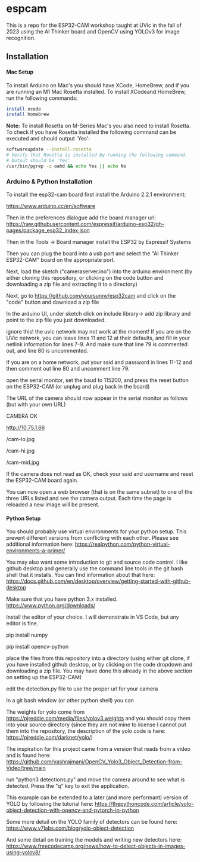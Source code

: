 # espcam
This is a repo for the ESP32-CAM workshop taught at UVic in the fall of 2023 using the AI Thinker board and OpenCV using YOLOv3 for image recognition.

## Installation

#### Mac Setup

To install Arduino on Mac's you should have XCode, HomeBrew, and if you are running an M1 Mac Rosetta installed. To install XCodeand HomeBrew, run the following commands:

```bash
install xcode
install homebrew
```

**Note:** To install Rosetta on M-Series Mac's you also need to install Rosetta. To check if you have Rosetta installed the following command can be executed and should output 'Yes':

```bash
softwareupdate --install-rosetta
# Verify that Rosetta is installed by running the following command.
# Output should be 'Yes'
/usr/bin/pgrep -q oahd && echo Yes || echo No
```

### Arduino & Python Installation

To install the esp32-cam board first install the Arduino 2.2.1 environment:

https://www.arduino.cc/en/software

Then in the preferences dialogue add the board manager url: https://raw.githubusercontent.com/espressif/arduino-esp32/gh-pages/package_esp32_index.json

Then in the Tools -> Board manager install the ESP32 by Espressif Systems

Then you can plug the board into a usb port and select the "AI Thinker ESP32-CAM" board on the appropriate port.

Next, load the sketch ("cameraserver.ino") into the arduino environment (by either cloning this repository, or clicking on the code button and downloading a zip file and extracting it to a directory)

Next, go to https://github.com/yoursunny/esp32cam and click on the "code" button and download a zip file

In the arduino UI, under sketch click on include library-> add zip library and point to the zip file you just downloaded.

ignore this! the uvic network may not work at the moment! If you are on the UVic network, you can leave lines 11 and 12 at their defaults, and fill in your netlink information for lines 7-9. And make sure that line 79 is commented out, and line 80 is uncommented.

If you are on a home network, put your ssid and password in lines 11-12 and then comment out line 80 and uncomment line 79.

open the serial monitor, set the baud to 115200, and press the reset button on the ESP32-CAM (or unplug and plug back in the board)

The URL of the camera should now appear in the serial monitor as follows (but with your own URL)

CAMERA OK

http://10.75.1.66

  /cam-lo.jpg

  /cam-hi.jpg

  /cam-mid.jpg

  If the camera does not read as OK, check your ssid and username and reset the ESP32-CAM board again.

  You can now open a web browser (that is on the same subnet) to one of the three URLs listed and see the camera output. Each time the page is reloaded a new image will be present.

#### Python Setup

You should probably use virtual environments for your python setup. This prevent different versions from conflicting with each other. Please see additional information here: https://realpython.com/python-virtual-environments-a-primer/

You may also want some introduction to git and source code control. I like github desktop and generally use the command line tools in the git bash shell that it installs. You can find information about that here: https://docs.github.com/en/desktop/overview/getting-started-with-github-desktop

Make sure that you have python 3.x installed. https://www.python.org/downloads/

Install the editor of your choice. I will demonstrate in VS Code, but any editor is fine.

pip install numpy

pip install opencv-python

place the files from this repository into a directory (using either git clone, if you have installed github desktop, or by clicking on the code dropdown and downloading a zip file. You may have done this already in the above section on setting up the ESP32-CAM)

edit the detection.py file to use the proper url for your camera

In a git bash window (or other python shell) you can 

The weights for yolo come from https://pjreddie.com/media/files/yolov3.weights and you should copy them into your source directory (since they are not mine to license I cannot put them into the repository, the description of the yolo code is here: https://pjreddie.com/darknet/yolo/)

The inspiration for this project came from a version that reads from a video and is found here: https://github.com/yashrajmani/OpenCV_Yolo3_Object_Detection-from-Video/tree/main

run "python3 detections.py" and move the camera around to see what is detected. Press the "q" key to exit the application.

This example can be extended to a later (and more performant) version of YOLO by following the tutorial here: https://thepythoncode.com/article/yolo-object-detection-with-opencv-and-pytorch-in-python

Some more detail on the YOLO family of detectors can be found here: https://www.v7labs.com/blog/yolo-object-detection

And some detail on training the models and writing new detectors here: https://www.freecodecamp.org/news/how-to-detect-objects-in-images-using-yolov8/

